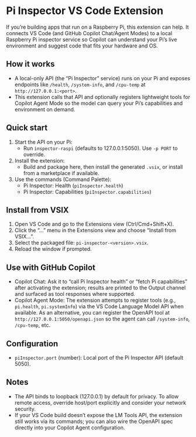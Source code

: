 Pi Inspector VS Code Extension
==============================

If you’re building apps that run on a Raspberry Pi, this extension can help. It connects VS Code (and GitHub Copilot Chat/Agent Modes) to a local Raspberry Pi inspector service so Copilot can understand your Pi’s live environment and suggest code that fits your hardware and OS.

How it works
------------
- A local-only API (the “Pi Inspector” service) runs on your Pi and exposes endpoints like `/health`, `/system-info`, and `/cpu-temp` at `http://127.0.0.1:<port>`.
- This extension calls that API and optionally registers lightweight tools for Copilot Agent Mode so the model can query your Pi’s capabilities and environment on demand.

Quick start
-----------
1. Start the API on your Pi:
   - Run `inspector-raspi` (defaults to 127.0.0.1:5050). Use `-p PORT` to override.
2. Install the extension:
   - Build and package here, then install the generated `.vsix`, or install from a marketplace if available.
3. Use the commands (Command Palette):
   - Pi Inspector: Health (`piInspector.health`)
   - Pi Inspector: Capabilities (`piInspector.capabilities`)

Install from VSIX
-----------------
1. Open VS Code and go to the Extensions view (Ctrl/Cmd+Shift+X).
2. Click the “…” menu in the Extensions view and choose “Install from VSIX…”.
3. Select the packaged file: `pi-inspector-<version>.vsix`.
4. Reload the window if prompted.

Use with GitHub Copilot
-----------------------
- Copilot Chat: Ask it to “call Pi Inspector health” or “fetch Pi capabilities” after activating the extension; results are printed to the Output channel and surfaced as tool responses where supported.
- Copilot Agent Mode: The extension attempts to register tools (e.g., `pi.health`, `pi.systemInfo`) via the VS Code Language Model API when available. As an alternative, you can register the OpenAPI tool at `http://127.0.0.1:5050/openapi.json` so the agent can call `/system-info`, `/cpu-temp`, etc.

Configuration
-------------
- `piInspector.port` (number): Local port of the Pi Inspector API (default 5050).

Notes
-----
- The API binds to loopback (127.0.0.1) by default for privacy. To allow remote access, override host/port explicitly and consider your network security.
- If your VS Code build doesn’t expose the LM Tools API, the extension still works via its commands; you can also wire the OpenAPI spec directly into your Copilot Agent configuration.